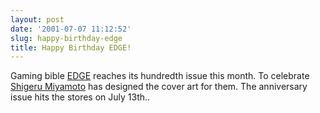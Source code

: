 ```yaml
---
layout: post
date: '2001-07-07 11:12:52'
slug: happy-birthday-edge
title: Happy Birthday EDGE!
---
```


Gaming bible [EDGE](http://www.edge-online.com/) reaches its hundredth issue this month. To celebrate [Shigeru Miyamoto](http://www.n-sider.com/profiles/shigerumiyamoto.shtml) has designed the cover art for them. The anniversary issue hits the stores on July 13th..